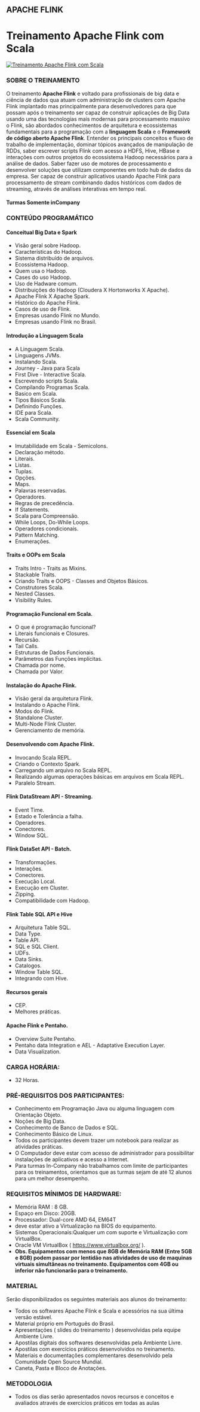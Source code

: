 ## APACHE FLINK

# Treinamento Apache Flink com Scala



[![Treinamento Apache Flink com Scala](https://www.ambientelivre.com.br/media/k2/items/cache/35b3ab2a19f46ac3056fff8ccff085c4_L.jpg)](https://www.ambientelivre.com.br/media/k2/items/cache/35b3ab2a19f46ac3056fff8ccff085c4_XL.jpg)

### SOBRE O TREINAMENTO

O treinamento **Apache Flink** e voltado para profissionais de big data e ciência de dados qua atuam com administração de clusters com Apache Flink implantado mas principalmente para desenvolvedores para que possam após o treinamento ser capaz de construir aplicações de Big Data usando uma das tecnologias mais modernas para processamento massivo o Flink, são abordados conhecimentos de arquitetura e ecossistemas fundamentais para a programação com a **linguagem Scala** e o **Framework de código aberto Apache Flink**. Entender os principais conceitos e fluxo de trabalho de implementação, dominar tópicos avançados de manipulação de RDDs, saber escrever scripts Flink com acesso a HDFS, Hive, HBase e interações com outros projetos do ecossistema Hadoop necessários para a análise de dados. Saber fazer uso de motores de processamento e desenvolver soluções que utilizam componentes em todo hub de dados da empresa. Ser capaz de construir aplicativos usando Apache Flink para processamento de stream combinando dados históricos com dados de streaming, através de análises interativas em tempo real.

####  Turmas Somente inCompany

 

### CONTEÚDO PROGRAMÁTICO

#### Conceitual Big Data e Spark

- Visão geral sobre Hadoop.
- Características do Hadoop.
- Sistema distribuído de arquivos.
- Ecossistema Hadoop.
- Quem usa o Hadoop.
- Cases do uso Hadoop.
- Uso de Hadware comum.
- Distribuições do Hadoop (Cloudera X Hortonworks X Apache).
- Apache Flink X Apache Spark.
- Histórico do Apache Flink.
- Casos de uso de Flink.
- Empresas usando Flink no Mundo.
- Empresas usando Flink no Brasil.

#### Introdução a Linguagem Scala

- A Linguagem Scala.
- Linguagens JVMs.
- Instalando Scala.
- Journey - Java para Scala
- First Dive - Interactive Scala.
- Escrevendo scripts Scala.
- Compilando Programas Scala.
- Basico em Scala.
- Tipos Básicos Scala.
- Definindo Funções.
- IDE para Scala.
- Scala Community.

#### Essencial em Scala

- Imutabilidade em Scala - Semicolons.
- Declaração método.
- Literais.
- Listas.
- Tuplas.
- Opções.
- Maps.
- Palavras reservadas.
- Operadores.
- Regras de precedência.
- If Statements.
- Scala para Compreensão.
- While Loops, Do-While Loops.
- Operadores condicionais.
- Pattern Matching.
- Enumerações.

#### Traits e OOPs em Scala

- Traits Intro - Traits as Mixins.
- Stackable Traits.
- Criando Traits e OOPS - Classes and Objetos Básicos.
- Construtores Scala.
- Nested Classes.
- Visibility Rules.

#### Programação Funcional em Scala.

- O que é programação funcional?
- Literais funcionais e Closures.
- Recursão.
- Tail Calls.
- Estruturas de Dados Funcionais.
- Parâmetros das Funções implícitas.
- Chamada por nome.
- Chamada por Valor.

#### Instalação do Apache Flink.

- Visão geral da arquitetura Flink.
- Instalando o Apache Flink.
- Modos do Flink.
- Standalone Cluster.
- Multi-Node Flink Cluster.
- Gerenciamento de memória.

#### Desenvolvendo com Apache Flink.

- Invocando Scala REPL.
- Criando o Contexto Spark.
- Carregando um arquivo no Scala REPL.
- Realizando algumas operações básicas em arquivos em Scala REPL.
- Paralelo Stream.

#### Flink DataStream API - Streaming.

- Event Time.
- Estado e Tolerância a falha.
- Operadores.
- Conectores.
- Window SQL.

#### Flink DataSet API - **Batch**.

- Transformações.
- Interações.
- Conectores.
- Execução Local.
- Execução em Cluster.
- Zipping.
- Compatibilidade com Hadoop.

#### Flink Table SQL API e Hive

- Arquitetura Table SQL.
- Data Type.
- Table API.
- SQL e SQL Client.
- UDFs.
- Data Sinks.
- Catalogos.
- Window Table SQL.
- Integrando com Hive.

#### Recursos gerais

- CEP.
- Melhores práticas.

#### Apache Flink e Pentaho.

- Overview Suite Pentaho.
- Pentaho data Integration e AEL - Adaptative Execution Layer.
- Data Visualization.

### CARGA HORÁRIA:

- 32 Horas.

### PRÉ-REQUISITOS DOS PARTICIPANTES:

- Conhecimento em Programação Java ou alguma linguagem com Orientação Objeto.
- Noções de Big Data.
- Conhecimento de Banco de Dados e SQL.
- Conhecimento Básico de Linux.
- Todos os participantes devem trazer um notebook para realizar as atividades práticas.
- O Computador deve estar com acesso de administrador para possibilitar instalações de aplicativos e acesso a Internet.
- Para turmas In-Company não trabalhamos com limite de participantes para os treinamentos, orientamos que as turmas sejam de até 12 alunos para um melhor desempenho.

### REQUISITOS MÍNIMOS DE HARDWARE:

- Memória RAM : 8 GB.
- Espaço em Disco: 20GB.
- Processador: Dual-core AMD 64, EM64T
- deve estar ativo a Virtualização na BIOS do equipamento.
- Sistemas Operacionais:Qualquer um com suporte e Virtualização com VirtualBox.
- Oracle VM VirtualBox ( https://www.virtualbox.org/ ).
- **Obs. Equipamentos com menos que 8GB de Memória RAM (Entre 5GB e 8GB) podem passar por lentidão nas atividades de uso de maquinas virtuais simultâneas no treinamento. Equipamentos com 4GB ou inferior não funcionarão para o treinamento.**

### MATERIAL

Serão disponibilizados os seguintes materiais aos alunos do treinamento:

- Todos os softwares Apache Flink e Scala e acessórios na sua última versão estável.
- Material próprio em Português do Brasil.
- Apresentações ( slides do treinamento ) desenvolvidas pela equipe Ambiente Livre.
- Apostilas digitais dos softwares desenvolvidas pela Ambiente Livre.
- Apostilas com exercícios práticos desenvolvidos no treinamento.
- Materiais e documentações complementares desenvolvido pela Comunidade Open Source Mundial.
- Caneta, Pasta e Bloco de Anotações.

### METODOLOGIA

- Todos os dias serão apresentados novos recursos e conceitos e avaliados através de exercícios práticos em todas as aulas